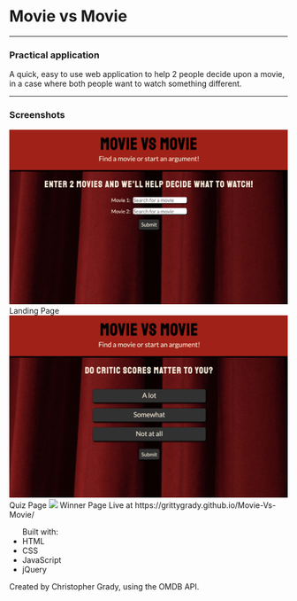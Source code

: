 <h1>Movie vs Movie</h1>
<hr>
<h3>Practical application</h3>
A quick, easy to use web application to help 2 people decide upon a movie, in a case where both people want to watch something different.
<hr>
<h3>Screenshots</h3>
<img src="https://github.com/grittygrady/Movie-Vs-Movie/blob/master/previews/landing-page.png">
Landing Page
<img src="https://github.com/grittygrady/Movie-Vs-Movie/blob/master/previews/quiz-page.png">
Quiz Page
<img src="https://github.com/grittygrady/Movie-Vs-Movie/blob/master/previews/winner-page.png">
Winner Page
Live at https://grittygrady.github.io/Movie-Vs-Movie/
<ul>Built with:
  <li>HTML</li>
  <li>CSS</li>
  <li>JavaScript</li>
  <li>jQuery</li>
 </ul>
Created by Christopher Grady, using the OMDB API.
